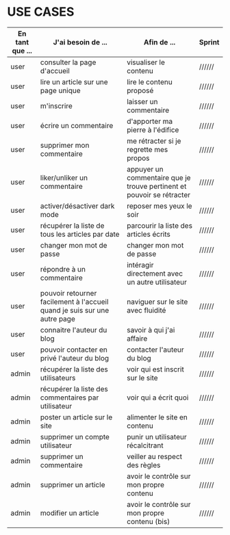# USE CASES

| En tant que ... | J'ai besoin de ...                                                        | Afin de ...                                                            | Sprint |
| --------------- | ------------------------------------------------------------------------- | ---------------------------------------------------------------------- | ------ |
| user            | consulter la page d'accueil                                               | visualiser le contenu                                                  | ////// |
| user            | lire un article sur une page unique                                       | lire le contenu proposé                                                | ////// |
| user            | m'inscrire                                                                | laisser un commentaire                                                 | ////// |
| user            | écrire un commentaire                                                     | d'apporter ma pierre à l'édifice                                       | ////// |
| user            | supprimer mon commentaire                                                 | me rétracter si je regrette mes propos                                 | ////// |
| user            | liker/unliker un commentaire                                              | appuyer un commentaire que je trouve pertinent et pouvoir se rétracter | ////// |
| user            | activer/désactiver dark mode                                              | reposer mes yeux le soir                                               | ////// |
| user            | récupérer la liste de tous les articles par date                          | parcourir la liste des articles écrits                                 | ////// |
| user            | changer mon mot de passe                                                  | changer mon mot de passe                                               | ////// |
| user            | répondre à un commentaire                                                 | intéragir directement avec un autre utilisateur                        | ////// |
| user            | pouvoir retourner facilement à l'accueil quand je suis sur une autre page | naviguer sur le site avec fluidité                                     | ////// |
| user            | connaitre l'auteur du blog                                                | savoir à qui j'ai affaire                                              | ////// |
| user            | pouvoir contacter en privé l'auteur du blog                               | contacter l'auteur du blog                                             | ////// |
| admin           | récupérer la liste des utilisateurs                                       | voir qui est inscrit sur le site                                       | ////// |
| admin           | récupérer la liste des commentaires par utilisateur                       | voir qui a écrit quoi                                                  | ////// |
| admin           | poster un article sur le site                                             | alimenter le site en contenu                                           | ////// |
| admin           | supprimer un compte utilisateur                                           | punir un utilisateur récalcitrant                                      | ////// |
| admin           | supprimer un commentaire                                                  | veiller au respect des règles                                          | ////// |
| admin           | supprimer un article                                                      | avoir le contrôle sur mon propre contenu                               | ////// |
| admin           | modifier un article                                                       | avoir le contrôle sur mon propre contenu (bis)                         | ////// |
